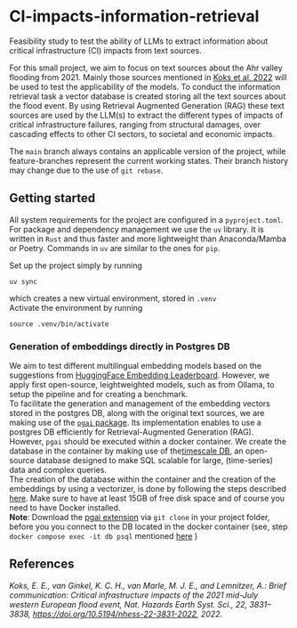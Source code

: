 # CI-impacts-information-retrieval
Feasibility study to test the ability of LLMs to extract information about critical infrastructure (CI) impacts from text sources.

For this small project, we aim to focus on text sources about the Ahr valley flooding from 2021. Mainly those sources mentioned in [Koks et al. 2022](https://doi.org/10.5194/nhess-22-3831-2022) will be used to test the applicability of the models. 
To conduct the information retrieval task a vector database is created storing all the text sources about the flood event. By using Retrieval Augmented Generation (RAG) these text sources are used by the LLM(s) to extract the different types of impacts of critical infrastructure failures, ranging from structural damages, over cascading effects to other CI sectors, to societal and economic impacts.

The `main` branch always contains an applicable version of the project, while feature-branches represent the current working states. Their branch history may change due to the use of `git rebase`.


## Getting started

All system requirements for the project are configured in a `pyproject.toml`.\
For package and dependency management we use the `uv` library. It is written in `Rust` and thus faster and more lightweight than Anaconda/Mamba or Poetry. Commands in `uv` are similar to the ones for `pip`. 

Set up the project simply by running 
````
uv sync
````
which creates a new virtual environment, stored in `.venv`\
Activate the environment by running
````
source .venv/bin/activate
````

### Generation of embeddings directly in Postgres DB

We aim to test different multilingual embedding models based on the suggestions from [HuggingFace Embedding Leaderboard](https://huggingface.co/spaces/mteb/leaderboard). However, we apply first open-source, leightweighted models, such as from Ollama, to setup the pipeline and for creating a benchmark.\
To facilitate the generation and management of the embedding vectors stored in the postgres DB, along with the original text sources, we are making use of the [`pgai` package](https://github.com/timescale/pgai/tree/main/docs). Its implementation enables to use a postgres DB efficiently for Retrieval-Augmented Generation (RAG). However, `pgai` should be executed within a docker container. We create the database in the container by making use of the[timescale DB](https://hub.docker.com/r/timescale/timescaledb), an open-source database designed to make SQL scalable for large, (time-series) data and complex queries. \
The creation of the database within the container and the creation of the embeddings by using a vectorizer, is done by following the steps described [here](https://github.com/timescale/pgai/blob/main/docs/vectorizer/quick-start.md). Make sure to have at least 15GB of free disk space and of course you need to have Docker installed.\
**Note**:  Download the [pgai extension](https://github.com/timescale/pgai/tree/main/projects/extension) via `git clone` in your project folder, before you you connect to the DB located in the docker container (see, step `docker compose exec -it db psql` mentioned [here](https://github.com/timescale/pgai/blob/main/docs/vectorizer/quick-start.md) )


## References

*Koks, E. E., van Ginkel, K. C. H., van Marle, M. J. E., and Lemnitzer, A.: Brief communication: Critical infrastructure impacts of the 2021 mid-July western European flood event, Nat. Hazards Earth Syst. Sci., 22, 3831–3838, https://doi.org/10.5194/nhess-22-3831-2022, 2022.*





